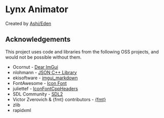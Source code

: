 # Lynx Animator
Created by [Ashi/Eden](https://github.com/ashifolfi)
## Acknowledgements
This project uses code and libraries from the following OSS projects, and would not be possible without them.
- Ocornut - [Dear ImGui](https://github.com/ocornut/imgui)
- nlohmann - [JSON C++ Library](https://github.com/nlohmann/json)
- ekisoftware - [imgui_markdown](https://github.com/enkisoftware/imgui_markdown)
- FontAwesome - [Icon Font](https://fontawesome.com)
- juliettef - [IconFontCppHeaders](https://github.com/juliettef/IconFontCppHeaders)
- SDL Community - [SDL2](https://www.libsdl.org)
- Victor Zverovich & \{fmt\} contributors - [\{fmt\}](https://github.com/fmtlib/fmt)
- zlib
- rapidxml
